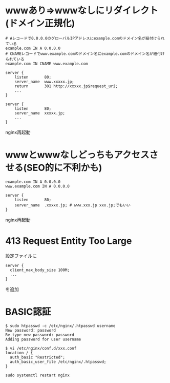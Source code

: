 # wwwあり⇒wwwなしにリダイレクト(ドメイン正規化)
```
# Aレコードで0.0.0.0のグローバルIPアドレスにexample.comのドメイン名が紐付けられている
example.com IN A 0.0.0.0 
# CNAMEレコードでwww.example.comのドメイン名にexample.comのドメイン名が紐付けられている
example.com IN CNAME www.example.com 
```

```
server {
    listen       80;
    server_name  www.xxxxx.jp;
    return       301 http://xxxxx.jp$request_uri;
    ...
}

server {
    listen       80;
    server_name  xxxxx.jp;
    ...
}
```
nginx再起動

# wwwとwwwなしどっちもアクセスさせる(SEO的に不利かも)
```
example.com IN A 0.0.0.0 
www.example.com IN A 0.0.0.0
```

```
server {
    listen       80;
    server_name  .xxxxx.jp; # www.xxx.jp xxx.jp;でもいい
}
```
nginx再起動

# 413 Request Entity Too Large
設定ファイルに
```nginx
server {
  client_max_body_size 100M;
  ...
}
```
を追加

# BASIC認証
```
$ sudo htpasswd -c /etc/nginx/.htpasswd username
New password: password
Re-type new password: password
Adding password for user username
```

```
$ vi /etc/nginx/conf.d/xxx.conf
location / {
  auth_basic "Restricted"; 
  auth_basic_user_file /etc/nginx/.htpasswd;
}
```

```
sudo systemctl restart nginx
```
